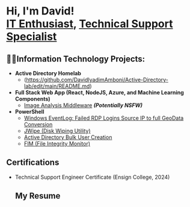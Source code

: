 <h1>Hi, I'm David! <br/><a href="https://github.com/joshmadakor1">IT Enthusiast</a>, <a href="https://www.linkedin.com/in/joshmadakor/">Technical Support Specialist</a> <a href="https://www.youtube.com/c/joshmadakor"></a></h1>

<h2>👨‍💻Information Technology Projects:</h2>

- <b>Active Directory Homelab</b>
  -  (https://github.com/DavidIyadimAmboni/Active-Directory-lab/edit/main/README.md)
- <b>Full Stack Web App (React, NodeJS, Azure, and Machine Learning Components)</b>
  - [Image Analysis Middleware](https://github.com/joshmadakor1/4chan-Image-Analysis-Middleware-C964) <b><i>(Potentially NSFW)</b></i>
- <b>PowerShell</b>
  - [Windows EventLog: Failed RDP Logins Source IP to full GeoData Conversion](https://github.com/joshmadakor1/Sentinel-Lab)
  - [JWipe (Disk Wiping Utility)](https://github.com/joshmadakor1/Jwipe.PowerShell)
  - [Active Directory Bulk User Creation](https://github.com/joshmadakor1/AD_PS)
  - [FIM (File Integrity Monitor)](https://github.com/joshmadakor1/PowerShell-Integrity-FIM)


<h2>Certifications</h2>

- Technical Support Engineer Certificate (Ensign College, 2024)

  <h2>My Resume</h2>


<!--
**joshmadakor1/joshmadakor1** is a ✨ _special_ ✨ repository because its `README.md` (this file) appears on your GitHub profile.

Here are some ideas to get you started:

- 🔭 I’m currently working on ...
- 🌱 I’m currently learning ...
- 👯 I’m looking to collaborate on ...
- 🤔 I’m looking for help with ...
- 💬 Ask me about ...
- 📫 How to reach me: ...
- 😄 Pronouns: ...
- ⚡ Fun fact: ...
-->

